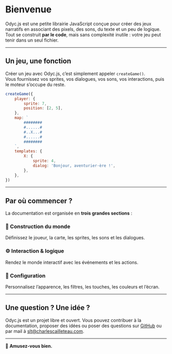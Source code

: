 <script>
import Emoji from '../../../lib/ui/Doc/Emoji.svelte'
</script>

# <Emoji src="✨" /> Bienvenue

Odyc.js est une petite librairie JavaScript conçue pour créer des jeux narratifs en associant des pixels, des sons, du texte et un peu de logique.  
Tout se construit **par le code**, mais sans complexité inutile : votre jeu peut tenir dans un seul fichier.

---

## <Emoji src="🎮" /> Un jeu, une fonction

Créer un jeu avec Odyc.js, c’est simplement appeler `createGame()`.  
Vous fournissez vos sprites, vos dialogues, vos sons, vos interactions, puis le moteur s’occupe du reste.

```js
createGame({
	player: {
		sprite: 7,
		position: [2, 5],
	},
	map: `
		########
		#......#
		#..X...#
		#......#
		########
	`,
	templates: {
		X: {
			sprite: 4,
			dialog: 'Bonjour, aventurier·ère !',
		},
	},
})
```

---

## <Emoji src="🧭" /> Par où commencer ?

La documentation est organisée en **trois grandes sections** :

### 🧱 Construction du monde

Définissez le joueur, la carte, les sprites, les sons et les dialogues.

### ⚙️ Interaction & logique

Rendez le monde interactif avec les événements et les actions.

### 🎨 Configuration

Personnalisez l’apparence, les filtres, les touches, les couleurs et l’écran.

---

## <Emoji src="📫" /> Une question ? Une idée ?

Odyc.js est un projet libre et ouvert.
Vous pouvez contribuer à la documentation, proposer des idées ou poser des questions sur [GitHub](https://github.com/achtaitaipai/odyc) ou par mail à [slt@charlescailleteau.com](mailto:slt@charlescailleteau.com).

---

💫 **Amusez-vous bien.**
